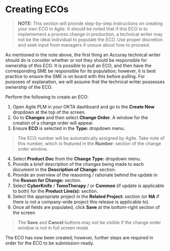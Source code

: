 # Creating ECOs

> **NOTE:** This section will provide step-by-step instructions on creating your own ECO in Agile. It should be noted that if this ECO is to implemement a process change in production, a technical writer may not be the ideal individual to populate the ECO. Use proper discretion and seek input from managers if unsure about how to proceed.

As mentioned in the note above, the first thing an Accuray technical writer should do is consider whether or not they should be responsible for ownership of this ECO. It is possible to pull an ECO, and then have the corresponding SME be responsible for its population; however, it is best practice to ensure the SME is on board with this before pulling. For purposes of explanation, we will assume that the technical writer possesses ownership of the ECO. 

Perform the following to create an ECO:

1. Open Agile PLM in your OKTA dashboard and go to the **Create New** dropdown at the top of the screen.
2. Go to **Changes** and then select **Change Order**. A window for the creation of a change order will appear.
3. Ensure **ECO** is selected in the **Type:** dropdown menu.

> The ECO number will be automatically assigned by Agile. Take note of this number, which is featured in the **Number:** section of the change order window.

4. Select **Product Doc** from the **Change Type:** dropdown menu.
5. Provide a brief description of the changes being made to each document in the **Description of Change:** section.
6. Provide an overview of the reasoning / rationale behind the update in the **Reason for Change:** section.
7. Select **CyberKnife** / **TomoTherapy** / or **Common** (if update is applicable to both) for the **Product Line(s):** section.
8. Select the appropriate project in the **Related Project:** section (or **NA** if there is not a company-wide project this release is applicable to).
9. Once all fields are populated, click **Save** at the bottom-right section of the screen

> The **Save** and **Cancel** buttons may not be visible if the change order window is not in full screen mode

The ECO has now been created; however, further steps are required in order for the ECO to be submission-ready.

